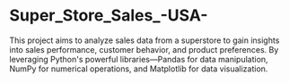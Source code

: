 # Super_Store_Sales_-USA-
This project aims to analyze sales data from a superstore to gain insights into sales performance, customer behavior, and product preferences. By leveraging Python's powerful libraries—Pandas for data manipulation, NumPy for numerical operations, and Matplotlib for data visualization.
